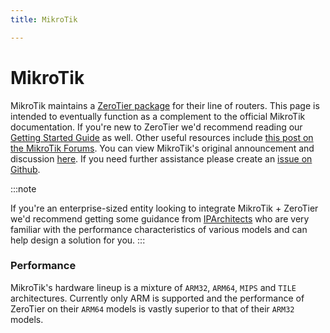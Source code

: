 ```yaml
---
title: MikroTik

---
```


MikroTik
=====

MikroTik maintains a [ZeroTier package](https://help.mikrotik.com/docs/display/ROS/ZeroTier) for their line of routers. This page is intended to eventually function as a complement to the official MikroTik documentation. If you're new to ZeroTier we'd recommend reading our [Getting Started Guide](https://zerotier.atlassian.net/wiki/spaces/SD/pages/8454145/Getting+Started+with+ZeroTier) as well. Other useful resources include [this post on the MikroTik Forums](https://forum.mikrotik.com/viewtopic.php?p=935058&hilit=zerotier#p914222). You can view MikroTik's original announcement and discussion [here](https://forum.mikrotik.com/viewtopic.php?f=1&t=178063). If you need further assistance please create an [issue on Github](https://github.com/zerotier/ZeroTierOne/issues?q=is%3Aissue+mikrotik).

:::note

If you're an enterprise-sized entity looking to integrate MikroTik + ZeroTier we'd recommend getting some guidance from [IPArchitects](https://iparchitechs.com/ecosystem/mikrotik-network-consulting) who are very familiar with the performance characteristics of various models and can help design a solution for you.
:::

### Performance

MikroTik's hardware lineup is a mixture of `ARM32`, `ARM64`, `MIPS` and `TILE` architectures. Currently only ARM is supported and the performance of ZeroTier on their `ARM64` models is vastly superior to that of their `ARM32` models.

